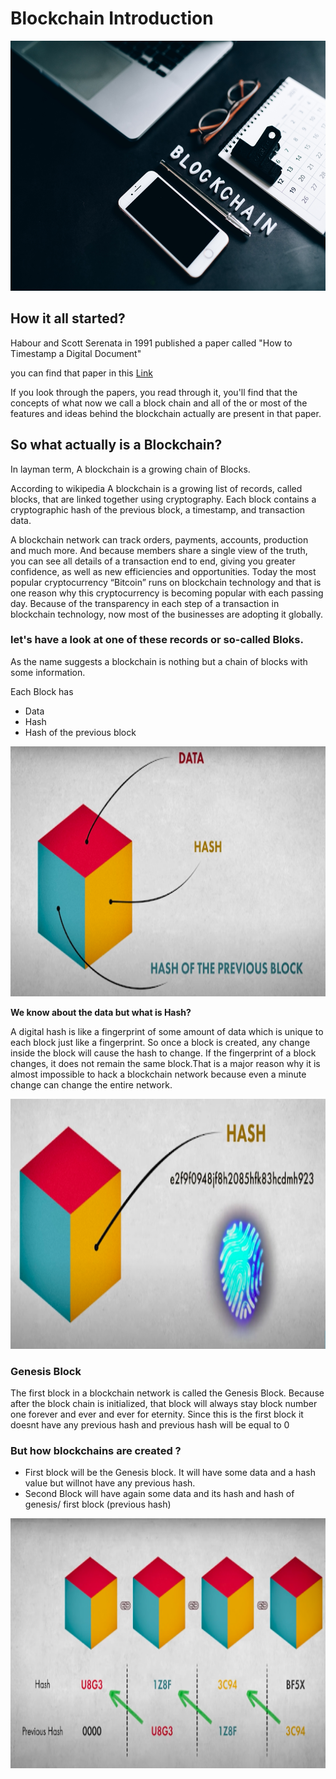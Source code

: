 # Blockchain Introduction

<img src="https://github.com/anshu109/Blockchain-Developer-TECH-IS-Bootcamp/blob/main/Images/Blockchain_intro.jpg" width="1800" height="400"/>

## How it all started?

Habour and Scott Serenata in 1991 published a paper called "How to Timestamp a Digital Document" 

you can find that paper in this <a href="http://www.anf.es/pdf/Haber_Stornetta.pdf">Link<a/>

If you look through the papers, you read through it, you'll find that the concepts of what now we call a block chain and all of the or most of the features and ideas behind the blockchain actually are present in that paper.

## So what actually is a Blockchain?
  
  In layman term, A blockchain is a growing chain of Blocks. 
  
According to wikipedia A blockchain is a growing list of records, called blocks, that are linked together using cryptography. Each block contains a cryptographic hash of the previous block, a timestamp, and transaction data.
  
 A blockchain network can track orders, payments, accounts, production and much more. And because members share a single view of the truth, you can see all details of a transaction end to end, giving you greater confidence, as well as new efficiencies and opportunities.
Today the most popular cryptocurrency  “Bitcoin” runs on blockchain technology and that is one reason why this cryptocurrency is becoming popular with each passing day. Because of the transparency in each step of a transaction in blockchain technology, now most of the businesses are adopting it globally.

  
 ### let's have a look at one of these records or so-called Bloks.
  
As the name suggests a blockchain is nothing but a chain of blocks with some information.
  
Each Block has
- Data
- Hash
- Hash of the previous block
  
<img src="https://github.com/anshu109/Blockchain-Developer-TECH-IS-Bootcamp/blob/main/Images/Block.png" width="800" height="400"/>
  
**We know about the data but what is Hash?**
  
A digital hash is like a fingerprint of some amount of data  which is unique to each block just like a fingerprint. So once a block is created, any change inside the block will cause the hash to change. If the fingerprint of a block changes, it does not remain the same block.That is a major reason why it is almost impossible to hack a blockchain network because even a minute change can change the entire network.
  
  <img src="https://github.com/anshu109/Blockchain-Developer-TECH-IS-Bootcamp/blob/main/Images/hash.png" width="800" height="400"/>
  

### Genesis Block
  The first block in a blockchain network is called the Genesis Block. Because after the block chain is initialized, that block will always stay block number one forever and ever and ever for eternity. Since this is the first block it doesnt have any previous hash and previous hash will be equal to 0
 
### But how blockchains are created ?
  
  - First block will be the Genesis block. It will have some data and a hash value but willnot have any previous hash.
  - Second Block will have again some data and its hash and hash of genesis/ first block (previous hash)
  <img src="https://github.com/anshu109/Blockchain-Developer-TECH-IS-Bootcamp/blob/main/Images/bc-network.png" width="800" height="400"/>
